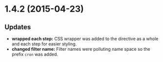 <a name="1.4.2"></a>
# 1.4.2 (2015-04-23)


## Updates

- **wrapped each step:** CSS wrapper was added to the directive as a whole and each step for easier styling.
- **changed filter name:** Filter names were polluting name space so the prefix `cron` was added.